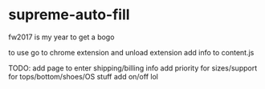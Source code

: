 # supreme-auto-fill
fw2017 is my year to get a bogo

to use go to chrome extension and unload extension
add info to content.js


TODO:
add page to enter shipping/billing info
add priority for sizes/support for tops/bottom/shoes/OS stuff
add on/off lol
